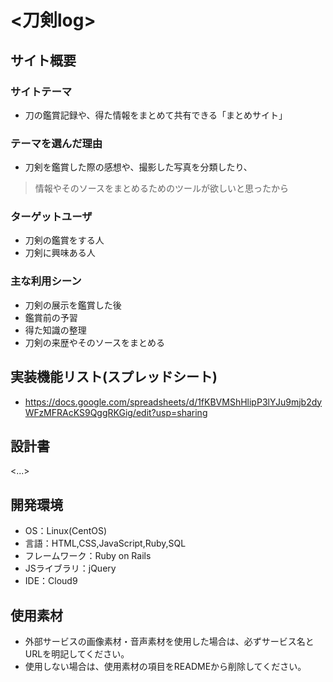 # <刀剣log>

## サイト概要
### サイトテーマ
- 刀の鑑賞記録や、得た情報をまとめて共有できる「まとめサイト」

### テーマを選んだ理由
- 刀剣を鑑賞した際の感想や、撮影した写真を分類したり、
> 情報やそのソースをまとめるためのツールが欲しいと思ったから

### ターゲットユーザ
- 刀剣の鑑賞をする人
- 刀剣に興味ある人

### 主な利用シーン
- 刀剣の展示を鑑賞した後
- 鑑賞前の予習
- 得た知識の整理
- 刀剣の来歴やそのソースをまとめる

## 実装機能リスト(スプレッドシート)
- https://docs.google.com/spreadsheets/d/1fKBVMShHlipP3lYJu9mjb2dyWFzMFRAcKS9QggRKGig/edit?usp=sharing

## 設計書
<...>

## 開発環境
- OS：Linux(CentOS)
- 言語：HTML,CSS,JavaScript,Ruby,SQL
- フレームワーク：Ruby on Rails
- JSライブラリ：jQuery
- IDE：Cloud9

## 使用素材
- 外部サービスの画像素材・音声素材を使用した場合は、必ずサービス名とURLを明記してください。
- 使用しない場合は、使用素材の項目をREADMEから削除してください。
